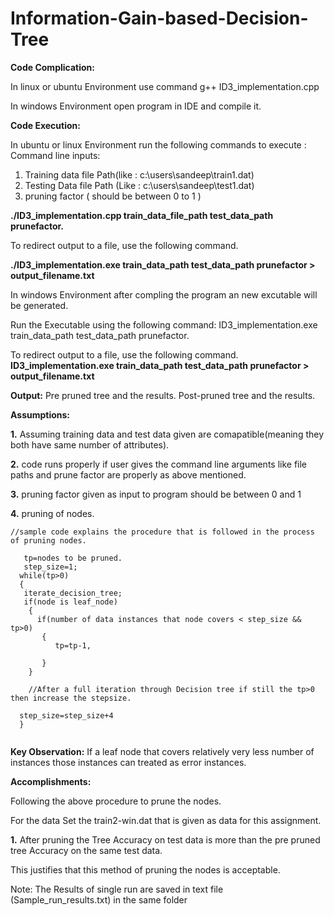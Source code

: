 # Information-Gain-based-Decision-Tree

**Code Complication:**

In linux or ubuntu Environment 
use command g++ ID3_implementation.cpp 

In windows Environment open program in IDE and compile it.

**Code Execution:**

In ubuntu or linux Environment run the following commands to execute :
Command line inputs:
1. Training data file Path(like : c:\users\sandeep\train1.dat)
2. Testing Data file Path (Like : c:\users\sandeep\test1.dat)
3. pruning factor ( should be between 0 to 1 )

**./ID3_implementation.cpp train_data_file_path test_data_path prunefactor.**

To redirect output to a file, use the following command.

**./ID3_implementation.exe train_data_path test_data_path prunefactor > output_filename.txt**

In windows Environment after compling the program an new excutable will be generated.

Run the Executable using the following command:
ID3_implementation.exe train_data_path test_data_path prunefactor.

To redirect output to a file, use the following command.
**ID3_implementation.exe train_data_path test_data_path prunefactor > output_filename.txt**

**Output:**
 Pre pruned tree and the results.
 Post-pruned tree and the results.

**Assumptions:**

**1.** Assuming training data and test data given are comapatible(meaning they both have same number of attributes).

**2.** code runs properly if user gives the command line arguments like file paths and prune factor are properly as above mentioned.

**3.** pruning factor given as input to program should be between 0 and 1

**4.** pruning of nodes.
```  
//sample code explains the procedure that is followed in the process of pruning nodes.

   tp=nodes to be pruned.
   step_size=1; 
  while(tp>0)
  {
   iterate_decision_tree;
   if(node is leaf_node)
    {
      if(number of data instances that node covers < step_size && tp>0)
       {
          tp=tp-1,
          
       }
    }
          
    //After a full iteration through Decision tree if still the tp>0 then increase the stepsize.

  step_size=step_size+4 
  }
 
 ```
**Key Observation:** If a leaf node that covers relatively very less number of instances those instances can treated as error instances. 

**Accomplishments:**

Following the above procedure to prune the nodes.

For the data Set the train2-win.dat that is given as data for this assignment.

**1.** After pruning the Tree Accuracy on test data is more than the pre pruned tree Accuracy on the same test data.

 This justifies that this method of pruning the nodes is acceptable.

Note: The Results of single run are saved in text file (Sample_run_results.txt) in the same folder

